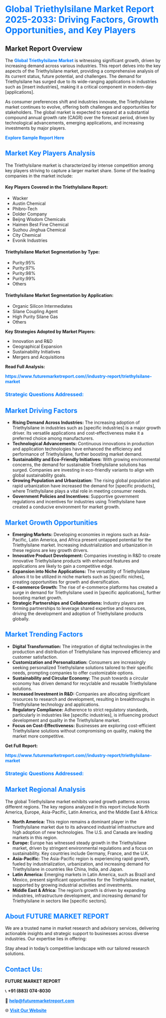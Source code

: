 <h1 style="color: #007BFF;">Global Triethylsilane Market Report 2025-2033: Driving Factors, Growth Opportunities, and Key Players</h1>

<section id="overview">
<h2>Market Report Overview</h2>
<p>The <a href="https://www.futuremarketreport.com//industry-report/triethylsilane-market" style="color: #007BFF; text-decoration: none;"><strong>Global Triethylsilane Market</strong></a> is witnessing significant growth, driven by increasing demand across various industries. This report delves into the key aspects of the Triethylsilane market, providing a comprehensive analysis of its current status, future potential, and challenges. The demand for Triethylsilane has surged due to its wide-ranging applications in industries such as [insert industries], making it a critical component in modern-day [applications].</p>
<p>As consumer preferences shift and industries innovate, the Triethylsilane market continues to evolve, offering both challenges and opportunities for stakeholders. The global market is expected to expand at a substantial compound annual growth rate (CAGR) over the forecast period, driven by technological advancements, emerging applications, and increasing investments by major players.</p>
</section>

<section id="overview">
<p><a href="https://www.futuremarketreport.com//request-sample/reportId=83301" style="color: #007BFF; text-decoration: none;"><strong>Explore Sample Report Here</strong></a></p>
</section>

<section id="key-players">
<h2 style="color: #007BFF;">Market Key Players Analysis</h2>
<p>The Triethylsilane market is characterized by intense competition among key players striving to capture a larger market share. Some of the leading companies in the market include:</p>
<h4>Key Players Covered in the Triethylsilane Report:</h4>
<ul><li>Wacker</li><li>Austin Chemical</li><li>Phibro-Tech</li><li>Dolder Company</li><li>Beijng Wisdom Chemicals</li><li>Haimen Best Fine Chemical</li><li>Suzhou Jinghua Chemical</li><li>City Chemical</li><li>Evonik Industries</li></ul>
<h4>Triethylsilane Market Segmentation by Type:</h4>
<ul><li>Purity:95%</li><li>Purity:97%</li><li>Purity:98%</li><li>Purity:99%</li><li>Others</li></ul>

<h4>Triethylsilane Market Segmentation by Application:</h4>
<ul><li>Organic Silicon Intermediates</li><li>Silane Coupling Agent</li><li>High Purity Silane Gas</li><li>Others</li></ul>
<p><strong>Key Strategies Adopted by Market Players:</strong></p>
<ul>
<li>Innovation and R&D</li>
<li>Geographical Expansion</li>
<li>Sustainability Initiatives</li>
<li>Mergers and Acquisitions</li>
</ul>
</section>

<section>
<p><strong>Read Full Analysis: </strong></p><a href="https://www.futuremarketreport.com//industry-report/triethylsilane-market" style="color: #007BFF; text-decoration: none;"><strong>https://www.futuremarketreport.com//industry-report/triethylsilane-market</strong></a>
<h3 style="color: #007BFF;">Strategic Questions Addressed:</h3>
</section>

<section id="driving-factors">
<h2 style="color: #007BFF;">Market Driving Factors</h2>
<ul>
<li><strong>Rising Demand Across Industries:</strong> The increasing adoption of Triethylsilane in industries such as [specific industries] is a major growth driver. Its versatile applications and cost-effectiveness make it a preferred choice among manufacturers.</li>
<li><strong>Technological Advancements:</strong> Continuous innovations in production and application technologies have enhanced the efficiency and performance of Triethylsilane, further boosting market demand.</li>
<li><strong>Sustainability and Eco-Friendly Initiatives:</strong> With growing environmental concerns, the demand for sustainable Triethylsilane solutions has surged. Companies are investing in eco-friendly variants to align with global sustainability goals.</li>
<li><strong>Growing Population and Urbanization:</strong> The rising global population and rapid urbanization have increased the demand for [specific products], where Triethylsilane plays a vital role in meeting consumer needs.</li>
<li><strong>Government Policies and Incentives:</strong> Supportive government regulations and incentives for industries using Triethylsilane have created a conducive environment for market growth.</li>
</ul>
</section>

<section id="growth-opportunities">
<h2 style="color: #007BFF;">Market Growth Opportunities</h2>
<ul>
<li><strong>Emerging Markets:</strong> Developing economies in regions such as Asia-Pacific, Latin America, and Africa present untapped potential for the Triethylsilane market. Increasing industrialization and urbanization in these regions are key growth drivers.</li>
<li><strong>Innovative Product Development:</strong> Companies investing in R&D to create innovative Triethylsilane products with enhanced features and applications are likely to gain a competitive edge.</li>
<li><strong>Expansion into Niche Applications:</strong> The versatility of Triethylsilane allows it to be utilized in niche markets such as [specific niches], creating opportunities for growth and diversification.</li>
<li><strong>E-commerce Growth:</strong> The rise of e-commerce platforms has created a surge in demand for Triethylsilane used in [specific applications], further boosting market growth.</li>
<li><strong>Strategic Partnerships and Collaborations:</strong> Industry players are forming partnerships to leverage shared expertise and resources, driving the development and adoption of Triethylsilane products globally.</li>
</ul>
</section>

<section id="trending-factors">
<h2 style="color: #007BFF;">Market Trending Factors</h2>
<ul>
<li><strong>Digital Transformation:</strong> The integration of digital technologies in the production and distribution of Triethylsilane has improved efficiency and customer satisfaction.</li>
<li><strong>Customization and Personalization:</strong> Consumers are increasingly seeking personalized Triethylsilane solutions tailored to their specific needs, prompting companies to offer customizable options.</li>
<li><strong>Sustainability and Circular Economy:</strong> The push towards a circular economy has driven demand for recyclable and reusable Triethylsilane solutions.</li>
<li><strong>Increased Investment in R&D:</strong> Companies are allocating significant resources to research and development, resulting in breakthroughs in Triethylsilane technology and applications.</li>
<li><strong>Regulatory Compliance:</strong> Adherence to strict regulatory standards, particularly in industries like [specific industries], is influencing product development and quality in the Triethylsilane market.</li>
<li><strong>Focus on Cost-Effectiveness:</strong> Businesses are exploring cost-efficient Triethylsilane solutions without compromising on quality, making the market more competitive.</li>
</ul>
</section>

<section>
<p><strong>Get Full Report: </strong></p><a href="https://www.futuremarketreport.com//industry-report/triethylsilane-market" style="color: #007BFF; text-decoration: none;"><strong>https://www.futuremarketreport.com//industry-report/triethylsilane-market</strong></a>
<h3 style="color: #007BFF;">Strategic Questions Addressed:</h3>
</section>


<section id="regional-analysis">
<h2 style="color: #007BFF;">Market Regional Analysis</h2>
<p>The global Triethylsilane market exhibits varied growth patterns across different regions. The key regions analyzed in this report include North America, Europe, Asia-Pacific, Latin America, and the Middle East & Africa:</p>
<ul>
<li><strong>North America:</strong> This region remains a dominant player in the Triethylsilane market due to its advanced industrial infrastructure and high adoption of new technologies. The U.S. and Canada are leading markets in this region.</li>
<li><strong>Europe:</strong> Europe has witnessed steady growth in the Triethylsilane market, driven by stringent environmental regulations and a focus on sustainability. Key countries include Germany, France, and the U.K.</li>
<li><strong>Asia-Pacific:</strong> The Asia-Pacific region is experiencing rapid growth, fueled by industrialization, urbanization, and increasing demand for Triethylsilane in countries like China, India, and Japan.</li>
<li><strong>Latin America:</strong> Emerging markets in Latin America, such as Brazil and Mexico, present significant opportunities for the Triethylsilane market, supported by growing industrial activities and investments.</li>
<li><strong>Middle East & Africa:</strong> The region’s growth is driven by expanding industries, infrastructure development, and increasing demand for Triethylsilane in sectors like [specific sectors].</li>
</ul>
</section>

<footer>
<h2 style="color: #007BFF;">About FUTURE MARKET REPORT</h2>
<p>We are a trusted name in market research and advisory services, delivering actionable insights and strategic support to businesses across diverse industries. Our expertise lies in offering:</p>

<p>Stay ahead in today’s competitive landscape with our tailored research solutions.</p>

<h2 style="color: #007BFF;">Contact Us:</h2>
<p><strong>FUTURE MARKET REPORT</strong></p>
<p>📞 <strong>+91 (883) 074-8030</strong></p>
<p>📧 <strong><a href="mailto:help@futuremarketreport.com" style="color: #007BFF;">help@futuremarketreport.com</a></strong></p>
<p>🌐 <strong><a href="https://www.futuremarketreport.com/" style="color: #007BFF;">Visit Our Website</a></strong></p>
</footer>